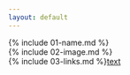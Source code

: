 ```yaml
---
layout: default
---
```

{% include 01-name.md %}
<br>
{% include 02-image.md %}
<br>
{% include 03-links.md %}[text](https://example.com)
